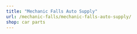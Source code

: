 ```yaml
---
title: "Mechanic Falls Auto Supply"
url: /mechanic-falls/mechanic-falls-auto-supply/
shop: car parts
---
```

